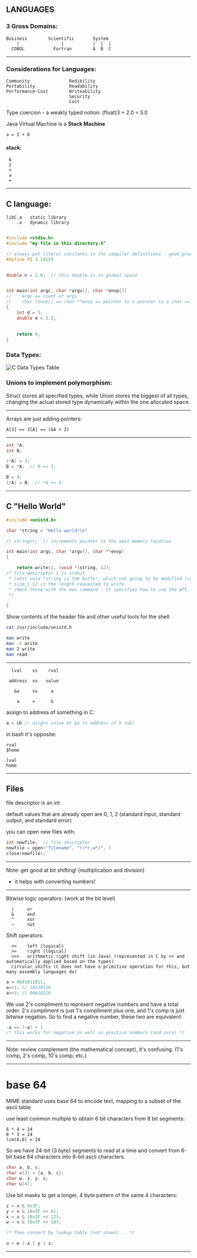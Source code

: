 ## LANGUAGES


### 3 Gross Domains:
    Business        Scientific       System
        |                |           |  |  |
      COBOL           Fortran        A  B  C


-----------------------------
### Considerations for Languages:
    Community               Redibility
    Portability             Readability
    Performance-Cost        Writeability
                            Security
                            Cost


Type coercion - a weakly typed notion:
    (float)3 + 2.0 = 5.0


Java Virtual Machine is a **Stack Machine**

    a = 2 + 6

#### stack:

     6
     2
     +
     a
     =

---


## C language:

    libC.a   static library
        .o   dynamic library


```C

#include <stdio.h>
#include "my file in this directory.h"

// always put literal constants in the compiler definitions - good practice:
#define PI 3.14159


double n = 2.0;  // this double is in global space


int main(int argc, char *argv[], char *envp[])
//    argc == count of args      
//    char *envp[] == char **envp == pointer to a pointer to a char == array of pointers to chars
{
    int d = 5;
    double m = 2.3;
    
    
    return 0;
}

```


### Data Types:
![C Data Types Table](Various-Data-Type-in-C.jpg)


### Unions to implement polymorphism:
Struct stores all specified types, 
while Union stores the biggest of all types, changing the actual stored 
type dynamically within the one allocated space.

--------

Arrays are just adding pointers:

`A[3] == 3[A] == (&A + 3)`

----

```C
int *A;
int B;

(*A) = 3;
B = *A;  // B == 3;

B = 4;
(*A) = B;  // *A == 4;
```

-----------------------------

## C "Hello World"

```C
#include <unistd.h>

char *string = "Hello world!\n"

// string++;  // increments pointer to the next memory location

int main(int argc, char *argv[], char **envp)
{

    return write(1, (void *)string, 12);
/* file descriptor 1 is stdout
 * const void *string is the buffer, which not going to be modified (const)
 * size_t 12 is the length requested to write
 * check these with the man command - it specifies how to use the API.
 */

}
```

Show contents of the header file and other useful tools for the shell:
```bash
cat /usr/include/unistd.h

man write
man -k write
man 2 write
man read
```

--------


```
  lval    vs    rval

 address  vs   value

   &a     vs     a

    a     =      b
```

assign to address of something in C:
```C
a = &b // asigns value at &a to address of b (&b)
```

in bash it's opposite:
```
rval
$home

lval
home
```

--------


## Files

file descriptor is an int

default values that are already open are 0, 1, 2
(standard input, standard output, and standard error)

you can open new files with:
```C
int newfile;  // file descriptor
newfile = open("filename", "r/*r,w*/", )
close(newfile);
```

----

Note: get good at bit shifting!
(multiplication and division)
 - it helps with converting numbers!

----

Bitwise logic operators: (work at the bit level)

      |     or
      &     and
      ^     xor
      ~     not

Shift operators:

      <<    left (logical)
      >>    right (logical)
      >>>   arithmetic right shift (in Java) (represented in C by >> and automatically applied based on the types)
      circular shifts (C does not have a primitive operation for this, but many assembly languages do)

```C
a = 0b01011011;
a<<1; // 10110110
a>>3; // 00010110
```

We use 2's compliment to represent negative numbers and have a total order.
2's compliment is just 1's compliment plus one, and 1's comp is just bitwise negation.
So to find a negative number, these two are equivalent:

```C
-a == (~a) + 1
/* this works for negative as well as positive numbers (and zero) */
```

----

Note: review complement (the mathematical concept), it's confusing.
(1's comp, 2's comp, 10's comp, etc.)


--------


# base 64

MIME standard uses base 64 to encode text, mapping to a 
subset of the ascii table.

use least common multiple to obtain 6 bit characters from 8 
bit segments:
```
6 * 4 = 24
8 * 3 = 24
lcm(6,8) = 24
```
So we have 24-bit (3 byte) segments to read at a time and 
convert from 6-bit base 64 characters into 8-bit ascii 
characters.
```C
char a, b, c;
char v[3] = {a, b, c};
char w. x. y. z;
char u[4];
```

Use bit masks to get a longer, 4 byte pattern of the same 
4 characters:
```C
z = v & 0x3F;
y = v & (0x3F << 6);
x = v & (0x3F << 12);
w = v & (0x3F << 18);

/* Then convert by lookup table (not shown)... */

u = w | x | y | z;
```

--------


